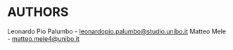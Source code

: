 # AUTHORS
Leonardo Pio Palumbo  - leonardopio.palumbo@studio.unibo.it
Matteo Mele           - matteo.mele4@unibo.it
